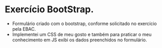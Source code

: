 # Exercício BootStrap.

- Formulário criado com o bootstrap, conforme solicitado no exercício pela EBAC.
- Implementei um CSS de meu gosto e também para praticar o meu conhecimento em JS exibi os dados preenchidos no formulário.

